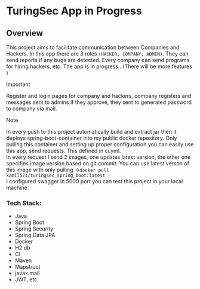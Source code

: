 # TuringSec App in Progress

## Overview
This project aims to facilitate communication between Companies and Hackers. 
In this app there are 3 roles `(HACKER, COMPANY, ADMIN)`. 
They can send reports if any bugs are detected. Every company can send programs for hiring hackers, etc. The app is in progress...(There will be more features )


> [!IMPORTANT]
> Register and login pages for company and hackers, company registers and messages sent to admins if they approve, they sent to generated password to company via mail.


> [!NOTE]
> In every push to this project automatically build and extract jar then it deploys spring-boot-container into my public docker repository. Only pulling this container and setting up proper configuration you can easily use this app, send requests. This defined in ci.yml. </br>
In every request I send 2 images, one updates latest version, the other one specifies image version based on git commit. You can use latest verson of this image with only pulling ->` docker pull kamil571/turingsec_spring_boot:latest `
 </br>I configured swagger in 5000 port you can test this project in your local machine.


### Tech Stack:

- Java
- Spring Boot
- Spring Security
- Spring Data JPA
- Docker
- H2 db
- CI
- Maven
- Mapstruct
- javax.mail
- JWT, etc.
